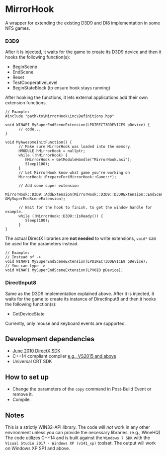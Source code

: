 # MirrorHook
A wrapper for extending the existing D3D9 and DI8 implementation in some NFS games.

### D3D9
After it is injected, it waits for the game to create its D3D9 device and then it hooks the following function(s):
- BeginScene
- EndScene
- Reset
- TestCooperativeLevel
- BeginStateBlock (to ensure hook stays running)

After hooking the functions, it lets external applications add their own extension functions.
```
// Example:
#include "path\to\MirrorHook\inc\Definitions.hpp"

void WINAPI MySuperEndSceneExtension(LPDIRECT3DDEVICE9 pDevice) {
      // code...
}

void MyAwesomeInitFunction() {
      // Make sure MirrorHook was loaded into the memory.
      HMODULE hMirrorHook = nullptr;
      while (!hMirrorHook) {
         hMirrorHook = GetModuleHandle("MirrorHook.asi");
         Sleep(100);
      }
      // Let MirrorHook know what game you're working on
      MirrorHook::PrepareFor(MirrorHook::Game::*);
      
      // Add some super extension
      MirrorHook::D3D9::AddExtension(MirrorHook::D3D9::D3D9Extension::EndScene, &MySuperEndSceneExtension);
      
      // Wait for the hook to finish, to get the window handle for example.
      while (!MirrorHook::D3D9::IsReady()) {
         Sleep(100);
      }
}
```
The actual DirectX libraries are **not needed** to write extensions, `void*` can be used for the parameters instead.
```
// Example:
// Instead of ->
void WINAPI MySuperEndSceneExtension(LPDIRECT3DDEVICE9 pDevice);
// You can type ->
void WINAPI MySuperEndSceneExtension(LPVOID pDevice);
```
### DirectInput8
Same as the D3D9 implementation explained above. After it is injected, it waits for the game to create its instance of DirectInput8 and then it hooks the following function(s):
- GetDeviceState

Currently, only mouse and keyboard events are supported. 

## Development dependencies
- [June 2010 DirectX SDK](https://www.microsoft.com/en-us/download/details.aspx?id=6812)
- C++14 compliant compiler [e.g., VS2015 and above](https://www.visualstudio.com)
- Universal CRT SDK

## How to set up
- Change the parameters of the `copy` command in Post-Build Event or remove it.
- Compile.

## Notes
This is a strictly WIN32-API library. The code will *not* work in any other environment unless you can provide the necessary libraries. (e.g., WineHQ)
The code utilizes C++14 and is built against the `Windows 7 SDK` with the `Visual Studio 2017 - Windows XP (v141_xp)` toolset. The output will work on Windows XP SP1 and above.
